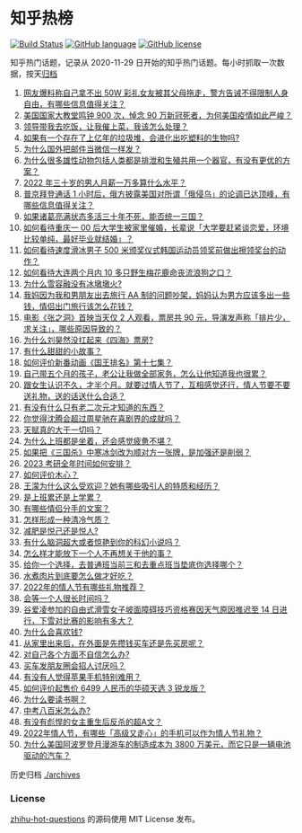 # 知乎热榜
[![Build Status](https://github.com/ToWeLong/zhihu-hot-questions/workflows/CI/badge.svg)](https://github.com/ToWeLong/zhihu-hot-questions/actions)
[![GitHub language](https://img.shields.io/badge/language-golang-orange.svg)](https://golang.org/)
[![GitHub license](https://img.shields.io/github/license/ToWeLong/zhihu-hot-questions)](https://github.com/ToWeLong/zhihu-hot-questions/blob/main/LICENSE)

知乎热门话题，记录从 2020-11-29 日开始的知乎热门话题。每小时抓取一次数据，按天[归档](./archives)

<!-- BEGIN -->

1. [网友爆料称自己拿不出 50W 彩礼女友被其父母拖走，警方告诫不得限制人身自由，有哪些信息值得关注？](https://www.zhihu.com/question/516097950)
1. [美国国家大教堂鸣钟 900 次，悼念 90 万新冠死者，为何美国疫情如此严峻？](https://www.zhihu.com/question/515549541)
1. [领导带我去吃饭，让我催上菜，我该怎么处理？](https://www.zhihu.com/question/510566149)
1. [如果有一个存在了上亿年的垃圾堆，会进化出吃塑料的生物吗?](https://www.zhihu.com/question/515450433)
1. [为什么国外把邮件当微信一样发？](https://www.zhihu.com/question/327715169)
1. [为什么很多雄性动物包括人类都是排泄和生殖共用一个器官，有没有更优的方案？](https://www.zhihu.com/question/360529805)
1. [2022 年三十岁的男人月薪一万多算什么水平？](https://www.zhihu.com/question/515475808)
1. [普京拜登通话 1 小时后，俄方披露美国对所谓「俄侵乌」的论调已达顶峰，有哪些信息值得关注？](https://www.zhihu.com/question/516291682)
1. [如果诸葛亮满状态多活三十年不死，能否统一三国？](https://www.zhihu.com/question/33540386)
1. [如何看待重庆一 00 后大学生被家里催婚，长辈说「大学要赶紧谈恋爱，环境比较单纯，最好毕业就结婚」？](https://www.zhihu.com/question/515916896)
1. [如何看待速度滑冰男子 500 米颁奖仪式韩国运动员领奖前做出擦领奖台的动作？](https://www.zhihu.com/question/516198351)
1. [如何看待大连两个月内 10 多只野生梅花鹿命丧流浪狗之口？](https://www.zhihu.com/question/515910934)
1. [为什么雪容融没有冰墩墩火?](https://www.zhihu.com/question/515020430)
1. [我妈因为我和男朋友出去旅行 AA 制的问题吵架，妈妈认为男方应该多出一些钱，情侣出门旅行该怎么花钱？](https://www.zhihu.com/question/511145787)
1. [电影《张之洞》首映当天仅 2 人观看，票房共 90 元，导演发声称「排片少，求关注」，哪些原因导致的？](https://www.zhihu.com/question/511303849)
1. [为什么刘昊然没扛起来《四海》票房?](https://www.zhihu.com/question/515550916)
1. [有什么甜甜的小故事？](https://www.zhihu.com/question/465969201)
1. [如何评价新番动画《国王排名》第十七集？](https://www.zhihu.com/question/513821267)
1. [自己带五个月的孩子，老公让我做全部家务，怎么让他知道我也很累？](https://www.zhihu.com/question/513639790)
1. [跟女生认识不久，才半个月。就要过情人节了，互相感觉还行，情人节要不要送礼物，送的话送什么合适？](https://www.zhihu.com/question/40292015)
1. [有没有什么只有老二次元才知道的东西？](https://www.zhihu.com/question/515811451)
1. [你觉得沈腾会超过周星驰在喜剧界的成就吗？](https://www.zhihu.com/question/287348181)
1. [天赋真的大于一切吗？](https://www.zhihu.com/question/515895938)
1. [为什么上班都是坐着，还会感觉疲惫不堪？](https://www.zhihu.com/question/27708607)
1. [如果把《三国杀》中寒冰剑改为顺对方一张牌，是加强还是削弱？](https://www.zhihu.com/question/514707068)
1. [2023 考研全年时间如何安排？](https://www.zhihu.com/question/452554567)
1. [如何评价木心？](https://www.zhihu.com/question/20492929)
1. [王濛为什么这么受欢迎？她有哪些吸引人的特质和经历？](https://www.zhihu.com/question/516052386)
1. [是上班累还是上学累？](https://www.zhihu.com/question/514548800)
1. [有哪些情侣分手的文案？](https://www.zhihu.com/question/428370077)
1. [怎样形成一种清冷气质？](https://www.zhihu.com/question/446855234)
1. [减肥是悦己还是悦人?](https://www.zhihu.com/question/512723251)
1. [有什么脑洞超大或者惊艳到你的科幻小说吗？](https://www.zhihu.com/question/286095689)
1. [怎么样才能放下一个人不再想关于他的事？](https://www.zhihu.com/question/516277829)
1. [给你一个选择，去普通班当前三和去重点班当垫底你选择哪个？](https://www.zhihu.com/question/516149668)
1. [水煮肉片到底要怎么做才好吃？](https://www.zhihu.com/question/469768039)
1. [2022年的情人节有哪些礼物推荐？](https://www.zhihu.com/question/515062514)
1. [会等一个人很长时间吗？](https://www.zhihu.com/question/514949644)
1. [谷爱凌参加的自由式滑雪女子坡面障碍技巧资格赛因天气原因推迟至 14 日进行，下雪对比赛的影响有多大？](https://www.zhihu.com/question/516294593)
1. [为什么会喜欢钱?](https://www.zhihu.com/question/515652191)
1. [从家里出来后，在外面是先攒钱买车还是先买房呢？](https://www.zhihu.com/question/516239231)
1. [对自己各个方面不自信怎么办?](https://www.zhihu.com/question/516287113)
1. [买车发朋友圈会招人讨厌吗？](https://www.zhihu.com/question/385739658)
1. [有没有人觉得苹果手机特别难用？](https://www.zhihu.com/question/441096502)
1. [如何评价起售价 6499 人民币的华硕天选 3 锐龙版？](https://www.zhihu.com/question/516021516)
1. [为什么要读书啊？](https://www.zhihu.com/question/515795495)
1. [中考八百米怎么办?](https://www.zhihu.com/question/515838880)
1. [有没有彪悍的女主重生后反杀的超A文？](https://www.zhihu.com/question/509128013)
1. [2022年情人节，有哪些「高级又走心」的手机可以作为情人节礼物？](https://www.zhihu.com/question/516179271)
1. [为什么美国阿波罗登月漫游车的制造成本为 3800 万美元，而它只是一辆电池驱动的汽车？](https://www.zhihu.com/question/478362788)

<!-- END -->

历史归档 [./archives](./archives)


### License
[zhihu-hot-questions](https://github.com/towelong/zhihu-hot-questions) 的源码使用 MIT License 发布。